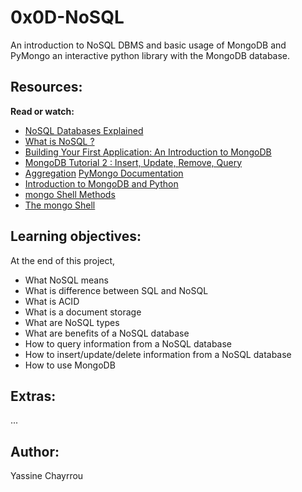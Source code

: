 # 0x0D-NoSQL

An introduction to NoSQL DBMS and basic usage of MongoDB and PyMongo an interactive python library with the MongoDB database.

## Resources:

**Read or watch:**

- <a href="https://riak.com/resources/nosql-databases/" target="_blank">NoSQL Databases Explained</a>
- <a href="https://www.youtube.com/watch?v=qUV2j3XBRHc" target="_blank">What is NoSQL ?</a>
- <a href="https://www.youtube.com/watch?v=ClAQEARNUoQ" target="_blank">Building Your First Application: An Introduction to MongoDB</a>
- <a href="https://www.youtube.com/watch?v=CB9G5Dvv-EE" target="_blank">MongoDB Tutorial 2 : Insert, Update, Remove, Query</a>
- <a href="https://docs.mongodb.com/manual/aggregation/" target="_blank">Aggregation</a>
<a href="https://pymongo.readthedocs.io/en/stable/tutorial.html" target="_blank">PyMongo Documentation</a>
- <a href="https://realpython.com/introduction-to-mongodb-and-python/" target="_blank">Introduction to MongoDB and Python</a>
- <a href="https://docs.mongodb.com/manual/reference/method/" target="_blank">mongo Shell Methods</a>
- <a href="https://docs.mongodb.com/manual/mongo/" target="_blank">The mongo Shell</a>

## Learning objectives:

At the end of this project,


- What NoSQL means
- What is difference between SQL and NoSQL
- What is ACID
- What is a document storage
- What are NoSQL types
- What are benefits of a NoSQL database
- How to query information from a NoSQL database
- How to insert/update/delete information from a NoSQL database
- How to use MongoDB

## Extras:

...

## Author:

Yassine Chayrrou
